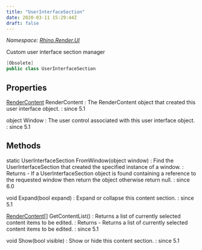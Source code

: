 ```yaml
---
title: "UserInterfaceSection"
date: 2020-03-11 15:29:44Z
draft: false
---
```


*Namespace: [Rhino.Render.UI](../)*

Custom user interface section manager
```cs
[Obsolete]
public class UserInterfaceSection
```
## Properties

[RenderContent](/rhinocommon/rhino/render/rendercontent/) RenderContent
: The RenderContent object that created this user interface object.
: since 5.1

object Window
: The user control associated with this user interface object.
: since 5.1
## Methods

static UserInterfaceSection FromWindow(object window)
: Find the UserInterfaceSection that created the specified instance of a
     window.
: Returns - If a UserInterfaceSection object is found containing a reference to
     the requested window then return the object otherwise return null.
: since 6.0

void Expand(bool expand)
: Expand or collapse this content section.
: since 5.1

[RenderContent](/rhinocommon/rhino/render/rendercontent/)[] GetContentList()
: Returns a list of currently selected content items to be edited.
: Returns - Returns a list of currently selected content items to be edited.
: since 5.1

void Show(bool visible)
: Show or hide this content section.
: since 5.1

